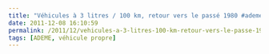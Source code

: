 ```yaml
---
title: "Véhicules à 3 litres / 100 km, retour vers le passé 1980 #ademe #afme"
date: 2011-12-08 16:10:59
permalink: /2011/12/vehicules-a-3-litres-100-km-retour-vers-le-passe-1980-ademe-afme.html
tags: [ADEME, véhicule propre]
---
```


<p>     </p>
